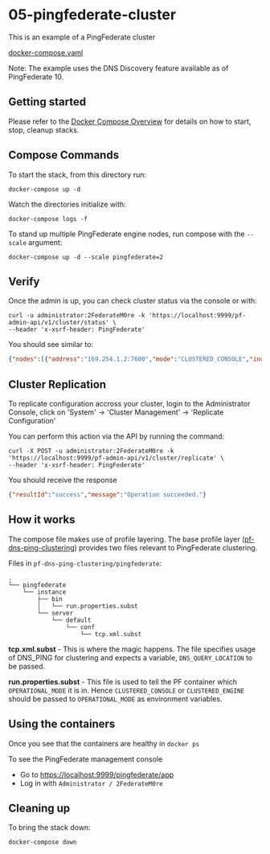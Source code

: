 # 05-pingfederate-cluster

This is an example of a PingFederate cluster

[docker-compose.yaml](https://raw.githubusercontent.com/pingidentity/pingidentity-devops-getting-started/master/11-docker-compose/05-pingfederate-cluster/docker-compose.yaml)

Note: The example uses the DNS Discovery feature available as of PingFederate 10.

## Getting started

Please refer to the [Docker Compose Overview](./) for details on how to start, stop, cleanup stacks.

## Compose Commands

To start the stack, from this directory run:

`docker-compose up -d`

Watch the directories initialize with:

`docker-compose logs -f`

To stand up multiple PingFederate engine nodes, run compose with the `--scale` argument:

`docker-compose up -d --scale pingfederate=2`

## Verify
Once the admin is up, you can check cluster status via the console or with:
```shell
curl -u administrator:2FederateM0re -k 'https://localhost:9999/pf-admin-api/v1/cluster/status' \
--header 'x-xsrf-header: PingFederate'
```
You should see similar to:
```json
{"nodes":[{"address":"169.254.1.2:7600","mode":"CLUSTERED_CONSOLE","index":804046313,"nodeGroup":"","version":"10.0.0.15"},{"address":"169.254.1.3:7600","mode":"CLUSTERED_ENGINE","index":2142569058,"nodeGroup":"","version":"10.0.0.15","nodeTags":""}],"lastConfigUpdateTime":"2019-12-31T19:36:54.000Z","replicationRequired":true,"mixedMode":false}
```

## Cluster Replication

To replicate configuration accross your cluster, login to the Administrator Console, click on 'System' -> 'Cluster Management' -> 'Replicate Configuration'

You can perform this action via the API by running the command:
```shell
curl -X POST -u administrator:2FederateM0re -k 'https://localhost:9999/pf-admin-api/v1/cluster/replicate' \
--header 'x-xsrf-header: PingFederate'
```
You should receive the response
```json
{"resultId":"success","message":"Operation succeeded."}
```

## How it works

The compose file makes use of profile layering. 
The base profile layer ([pf-dns-ping-clustering](https://github.com/pingidentity/pingidentity-server-profiles/tree/master/pf-dns-ping-clustering)) provides two files relevant to PingFederate clustering.

Files in `pf-dns-ping-clustering/pingfederate`: 
```
.
└── pingfederate
    └── instance
        ├── bin
        │   └── run.properties.subst
        └── server
            └── default
                └── conf
                    └── tcp.xml.subst
```
**tcp.xml.subst** - This is where the magic happens. The file specifies usage of DNS_PING for clustering and expects a variable, `DNS_QUERY_LOCATION` to be passed. 

**run.properties.subst** - This file is used to tell the PF container which `OPERATIONAL_MODE` it is in. Hence `CLUSTERED_CONSOLE` or `CLUSTERED_ENGINE` should be passed to `OPERATIONAL_MODE` as environment variables. 


## Using the containers

Once you see that the containers are healthy in `docker ps`

To see the PingFederate management console

* Go to [https://localhost:9999/pingfederate/app](https://localhost:9999/pingfederate/app)
* Log in with `Administrator / 2FederateM0re`

## Cleaning up

To bring the stack down:

`docker-compose down`

